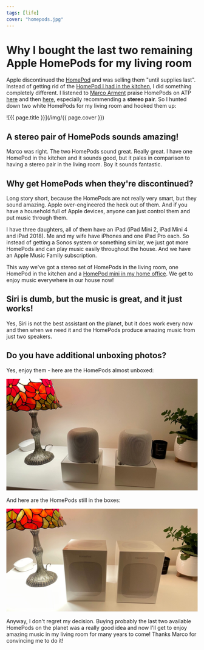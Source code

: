 ```yaml
---
tags: [life]
cover: "homepods.jpg"
---
```


# Why I bought the last two remaining Apple HomePods for my living room

Apple discontinued the [HomePod](https://www.apple.com/homepod-2018/) and was selling them "until supplies last". Instead of getting rid of the [HomePod I had in the kitchen](/homepod), I did something completely different. I listened to [Marco Arment](https://marco.org) praise HomePods on ATP [here](https://overcast.fm/+R7DW-l-GU/55:41) and then [here](https://overcast.fm/+R7DUcjmko/31:12), especially recommending a **stereo pair**. So I hunted down two white HomePods for my living room and hooked them up:

<!--More-->

![{{ page.title }}](/img/{{ page.cover }})

## A stereo pair of HomePods sounds amazing!

Marco was right. The two HomePods sound great. Really great. I have one HomePod in the kitchen and it sounds good, but it pales in comparison to having a stereo pair in the living room. Boy it sounds fantastic.

## Why get HomePods when they're discontinued?

Long story short, because the HomePods are not really very smart, but they sound amazing. Apple over-engineered the heck out of them. And if you have a household full of Apple devices, anyone can just control them and put music through them.

I have three daughters, all of them have an iPad (iPad Mini 2, iPad Mini 4 and iPad 2018). Me and my wife have iPhones and one iPad Pro each. So instead of getting a Sonos system or something similar, we just got more HomePods and can play music easily throughout the house. And we have an Apple Music Family subscription.

This way we've got a stereo set of HomePods in the living room, one HomePod in the kitchen and a [HomePod mini in my home office](/office21). We get to enjoy music everywhere in our house now!

## Siri is dumb, but the music is great, and it just works!

Yes, Siri is not the best assistant on the planet, but it does work every now and then when we need it and the HomePods produce amazing music from just two speakers.

## Do you have additional unboxing photos?

Yes, enjoy them - here are the HomePods almost unboxed:

![{{ page.title }} 2](/img/homepods-2.jpg)

And here are the HomePods still in the boxes:

![{{ page.title }} 3](/img/homepods-3.jpg)

Anyway, I don't regret my decision. Buying probably the last two available HomePods on the planet was a really good idea and now I'll get to enjoy amazing music in my living room for many years to come! Thanks Marco for convincing me to do it!

[n]: https://michael.gratis/nozbe
[np]: https://michael.gratis/nozbepersonal